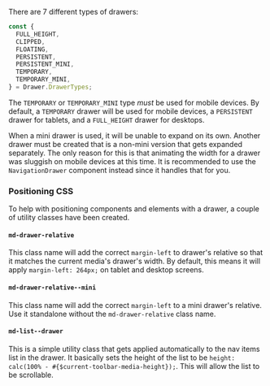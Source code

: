 There are 7 different types of drawers:

```js
const {
  FULL_HEIGHT,
  CLIPPED,
  FLOATING,
  PERSISTENT,
  PERSISTENT_MINI,
  TEMPORARY,
  TEMPORARY_MINI,
} = Drawer.DrawerTypes;
```

The `TEMPORARY` or `TEMPORARY_MINI` type _must_ be used for mobile devices. By
default, a `TEMPORARY` drawer will be used for mobile devices, a `PERSISTENT`
drawer for tablets, and a `FULL_HEIGHT` drawer for desktops.

When a mini drawer is used, it will be unable to expand on its own. Another
drawer must be created that is a non-mini version that gets expanded separately.
The only reason for this is that animating the width for a drawer was sluggish
on mobile devices at this time. It is recommended to use the `NavigationDrawer`
component instead since it handles that for you.

### Positioning CSS

To help with positioning components and elements with a drawer, a couple of
utility classes have been created.

#### `md-drawer-relative`

This class name will add the correct `margin-left` to drawer's relative so that
it matches the current media's drawer's width. By default, this means it will
apply `margin-left: 264px;` on tablet and desktop screens.

#### `md-drawer-relative--mini`

This class name will add the correct `margin-left` to a mini drawer's relative.
Use it standalone without the `md-drawer-relative` class name.

#### `md-list--drawer`

This is a simple utility class that gets applied automatically to the nav items
list in the drawer. It basically sets the height of the list to be
`height: calc(100% - #{$current-toolbar-media-height});`. This will allow the
list to be scrollable.
